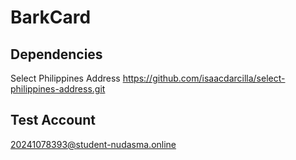 # BarkCard

## Dependencies

Select Philippines Address
https://github.com/isaacdarcilla/select-philippines-address.git

## Test Account
20241078393@student-nudasma.online